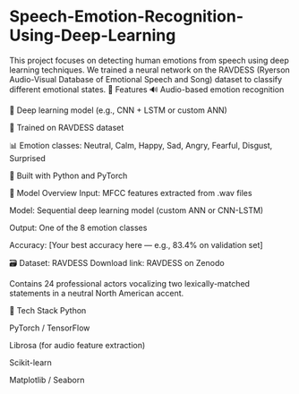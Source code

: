 # Speech-Emotion-Recognition-Using-Deep-Learning
This project focuses on detecting human emotions from speech using deep learning techniques. We trained a neural network on the RAVDESS (Ryerson Audio-Visual Database of Emotional Speech and Song) dataset to classify different emotional states.
📌 Features
🔊 Audio-based emotion recognition

🧠 Deep learning model (e.g., CNN + LSTM or custom ANN)

🧪 Trained on RAVDESS dataset

📊 Emotion classes: Neutral, Calm, Happy, Sad, Angry, Fearful, Disgust, Surprised

🐍 Built with Python and PyTorch

🧠 Model Overview
Input: MFCC features extracted from .wav files

Model: Sequential deep learning model (custom ANN or CNN-LSTM)

Output: One of the 8 emotion classes

Accuracy: [Your best accuracy here — e.g., 83.4% on validation set]

🗃️ Dataset: RAVDESS
Download link: RAVDESS on Zenodo

Contains 24 professional actors vocalizing two lexically-matched statements in a neutral North American accent.

🔧 Tech Stack
Python

PyTorch / TensorFlow

Librosa (for audio feature extraction)

Scikit-learn

Matplotlib / Seaborn

